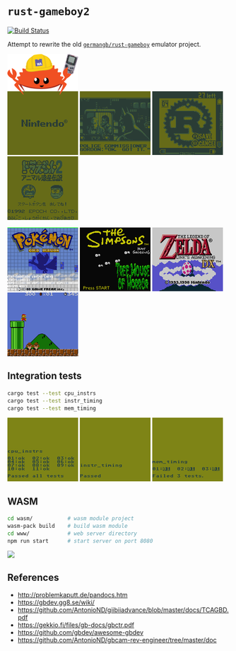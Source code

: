 # `rust-gameboy2`

[![Build Status](https://travis-ci.org/germangb/rust-gameboy2.svg?branch=main)](https://travis-ci.org/germangb/rust-gameboy2)

Attempt to rewrite the old [`germangb/rust-gameboy`] emulator project.

[`germangb/rust-gameboy`]: https://github.com/germangb/rust-gameboy

![](assets/ferris.png)
![](assets/batman.png)
![](assets/camera.png)
![](assets/doraemon.png)

![](assets/gold_cgb.png)
![](assets/simpsons.png)
![](assets/zelda_cgb.png)
![](assets/mario_deluxe.png)

## Integration tests

```bash
cargo test --test cpu_instrs
cargo test --test instr_timing
cargo test --test mem_timing
```

![](assets/cpu_instrs.png)
![](assets/instr_timing.png)
![](assets/mem_timing.png)

## WASM

```bash
cd wasm/           # wasm module project
wasm-pack build    # build wasm module
cd www/            # web server directory 
npm run start      # start server on port 8080
```

![](assets/wasm.png)

## References

- http://problemkaputt.de/pandocs.htm
- https://gbdev.gg8.se/wiki/
- https://github.com/AntonioND/giibiiadvance/blob/master/docs/TCAGBD.pdf
- https://gekkio.fi/files/gb-docs/gbctr.pdf
- https://github.com/gbdev/awesome-gbdev
- https://github.com/AntonioND/gbcam-rev-engineer/tree/master/doc
